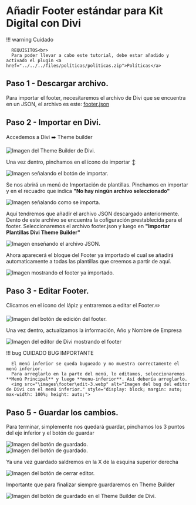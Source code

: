 # Añadir Footer estándar para Kit Digital con Divi

!!! warning Cuidado
   
      REQUISITOS<br>
      Para poder llevar a cabo este tutorial, debe estar añadido y activado el plugin <a href="../../../files/políticas/politicas.zip">Políticas</a>

## Paso 1 - Descargar archivo.

Para importar el footer, necesitaremos el archivo de Divi que se encuentra en un JSON, el archivo es este: <a href="../../../files/políticas/footer.json"></a>[footer.json](https://github.com/user-attachments/files/18690442/footer.json)

## Paso 2 - Importar en Divi.

Accedemos a Divi ➡️ Theme builder

   <img src="\images\footer\divi-builder.webp" alt="Imagen del Theme Builder de Divi." style="display: block; margin: auto; max-width: 100%; height: auto;">

Una vez dentro, pinchamos en el icono de importar ↕️

   <img src="\images\footer\import.webp" alt="Imagen señalando el botón de importar." style="display: block; margin: auto; max-width: 100%; height: auto;">

Se nos abrirá un menú de Importación de plantillas. Pinchamos en importar y en el recuadro que indica **"No hay ningún archivo seleccionado"**

   <img src="\images\footer\import-2.webp" alt="Imagen señalando como se importa." style="display: block; margin: auto; max-width: 100%; height: auto;">

Aquí tendremos que añadir el archivo JSON descargado anteriormente. Dento de este archivo se encuentra la cofiguración prestablecida para el footer. Seleccionaremos el archivo footer.json y luego en **"Importar Plantillas Divi Theme Builder"**

   <img src="\images\footer\import-3.webp" alt="Imagen enseñando el archivo JSON." style="display: block; margin: auto; max-width: 100%; height: auto;">

Ahora aparecerá el bloque del Footer ya importado el cual se añadirá automaticamente a todas las plantillas que creemos a partir de aquí.
      
   <img src="\images\footer\import-4.webp" alt="Imagen mostrando el footer ya importado." style="display: block; margin: auto; max-width: 100%; height: auto;">

## Paso 3 - Editar Footer.

Clicamos en el icono del lápiz y entraremos a editar el Footer.✏️

   <img src="\images\footer\edit.webp" alt="Imagen del botón de edición del footer." style="display: block; margin: auto; max-width: 100%; height: auto;">

Una vez dentro, actualizamos la información, Año y Nombre de Empresa

   <img src="\images\footer\edit-2.webp" alt="Imagen del editor de Divi mostrando el footer" style="display: block; margin: auto; max-width: 100%; height: auto;">

!!! bug CUIDADO BUG IMPORTANTE

      El menú inferior se queda bugueado y no muestra correctamente el menú inferior.
      Para arreglarlo en la parte del menú, lo editamos, seleccionaremos **Menú Principal** y luego **menu-inferior**. Así debería arreglarlo.
      <img src="\images\footer\edit-3.webp" alt="Imagen del bug del editor de Divi con el menú inferior." style="display: block; margin: auto; max-width: 100%; height: auto;">

## Paso 5 - Guardar los cambios.

Para terminar, simplemente nos quedará guardar, pinchamos los 3 puntos del eje inferior y el botón de guardar

   <img src="\images\footer\save.webp" alt="Imagen del botón de guardado." style="display: block; margin: auto; max-width: 100%; height: auto;">

   <img src="\images\footer\save-2.webp" alt="Imagen del botón de guardado." style="display: block; margin: auto; max-width: 100%; height: auto;">

Ya una vez guardado saldremos en la X de la esquina superior derecha

   <img src="\images\footer\save-3.webp" alt="Imagen del botón de cerrar editor." style="display: block; margin: auto; max-width: 100%; height: auto;">

Importante que para finalizar siempre guardaremos en Theme Builder

   <img src="\images\footer\save-4.webp" alt="Imagen del botón de guardado en el Theme Builder de Divi." style="display: block; margin: auto; max-width: 100%; height: auto;">

